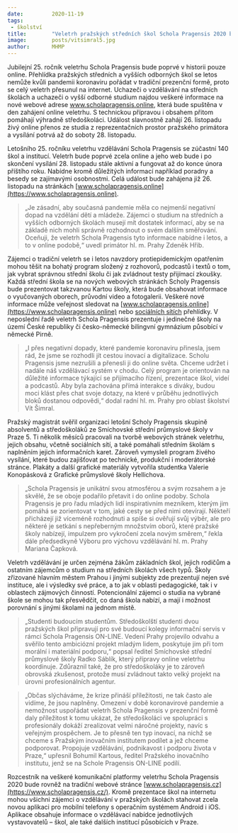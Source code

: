```yaml
---
date:         2020-11-19
tags:         
 - školství
title:        "Veletrh pražských středních škol Schola Pragensis 2020 bude poprvé online a v režii středoškoláků"
image: 	      posts/vitsimral5.jpg
author:       MHMP
---
```


Jubilejní 25. ročník veletrhu Schola Pragensis bude poprvé v historii pouze online. Přehlídka pražských středních a vyšších odborných škol se letos nemůže kvůli pandemii koronaviru pořádat v tradiční prezenční formě, proto se celý veletrh přesunul na internet. Uchazeči o vzdělávání na středních školách a uchazeči o vyšší odborné studium najdou veškeré informace na nové webové adrese www.scholapragensis.online, která bude spuštěna v den zahájení online veletrhu. S technickou přípravou i obsahem přitom pomáhají výhradně středoškoláci. Událost slavnostně zahájí 26. listopadu živý online přenos ze studia z reprezentačních prostor pražského primátora a vysílání potrvá až do soboty 28. listopadu.

Letošního 25. ročníku veletrhu vzdělávání Schola Pragensis se zúčastní 140 škol a institucí. Veletrh bude poprvé zcela online a jeho web bude i po skončení vysílání 28. listopadu stále aktivní a fungovat až do konce února příštího roku. Nabídne kromě důležitých informací například poradny a besedy se zajímavými osobnostmi. Celá událost bude zahájena již 26. listopadu na stránkách [www.scholapragensis.online](https://www.scholapragensis.online).

> „Je zásadní, aby současná pandemie měla co nejmenší negativní dopad na vzdělání dětí a mládeže. Zájemci o studium na středních a vyšších odborných školách musejí mít dostatek informací, aby se na základě nich mohli správně rozhodnout o svém dalším směřování. Oceňuji, že veletrh Schola Pragensis tyto informace nabídne i letos, a to v online podobě,“ uvedl primátor hl. m. Prahy Zdeněk Hřib.

Zájemci o tradiční veletrh se i letos navzdory protiepidemickým opatřením mohou těšit na bohatý program složený z rozhovorů, podcastů i textů o tom, jak vybrat správnou střední školu či jak zvládnout testy přijímací zkoušky. Každá střední škola se na nových webových stránkách Scholy Pragensis bude prezentovat takzvanou Kartou školy, která bude obsahovat informace o vyučovaných oborech, průvodní video a fotogalerii. Veškeré nové informace může veřejnost sledovat na [www.scholapragensis.online](https://www.scholapragensis.online) nebo [sociálních sítích](https://www.facebook.com/scholapragensis) přehlídky. V neposlední řadě veletrh Schola Pragensis prezentuje i jedinečné školy na území České republiky či česko-německé bilingvní gymnázium působící v německé Pirně.

> „I přes negativní dopady, které pandemie koronaviru přinesla, jsem rád, že jsme se rozhodli jít cestou inovací a digitalizace. Scholu Pragensis jsme nezrušili a přenesli ji do online světa. Chceme udržet i nadále náš vzdělávací systém v chodu. Celý program je orientován na důležité informace týkající se přijímacího řízení, prezentace škol, videí a podcastů. Aby byla zachována přímá interakce s diváky, budou moci klást přes chat svoje dotazy, na které v průběhu jednotlivých bloků dostanou odpovědi,“ dodal radní hl. m. Prahy pro oblast školství Vít Šimral.

Pražský magistrát svěřil organizaci letošní Scholy Pragensis skupině absolventů a středoškoláků ze Smíchovské střední průmyslové školy v Praze 5. Ti několik měsíců pracovali na tvorbě webových stránek veletrhu, jejich obsahu, včetně sociálních sítí, a také pomáhali středním školám s naplněním jejich informačních karet. Zároveň vymysleli program živého vysílání, které budou zajišťovat po technické, produkční i moderátorské stránce. Plakáty a další grafické materiály vytvořila studentka Valerie Konopásková z Grafické průmyslové školy Hellichova.

> „Schola Pragensis je unikátní svou atmosférou a svým rozsahem a je skvělé, že se oboje podařilo přetavit i do online podoby. Schola Pragensis je pro řadu mladých lidí inspirativním mezníkem, kterým jim pomáhá se zorientovat v tom, jaké cesty se před nimi otevírají. Někteří přicházejí již víceméně rozhodnuti a spíše si ověřují svůj výběr, ale pro některé je setkání s nepřeberným množstvím oborů, které pražské školy nabízejí, impulzem pro vykročení zcela novým směrem,“ řekla dále předsedkyně Výboru pro výchovu vzdělávání hl. m. Prahy Mariana Čapková.

Veletrh vzdělávání je určen zejména žákům základních škol, jejich rodičům a ostatním zájemcům o studium na středních školách všech typů. Školy zřizované hlavním městem Prahou i jinými subjekty zde prezentují nejen své instituce, ale i výsledky své práce, a to jak v oblasti pedagogické, tak i v oblastech zájmových činností. Potencionální zájemci o studia na vybrané škole se mohou tak přesvědčit, co daná škola nabízí, a mají i možnost porovnání s jinými školami na jednom místě.

> „Studenti budoucím studentům. Středoškolští studenti dvou pražských škol připravují pro své budoucí kolegy informační servis v rámci Schola Pragensis ON-LINE. Vedení Prahy projevilo odvahu a svěřilo tento ambiciózní projekt mladým lidem, poskytuje jim při tom morální i materiální podporu,“ popsal ředitel Smíchovské střední průmyslové školy Radko Sáblík, který přípravy online veletrhu koordinuje. Zdůraznil také, že pro středoškoláky je to zároveň obrovská zkušenost, protože musí zvládnout takto velký projekt na úrovni profesionálních agentur.

> „Občas slýcháváme, že krize přináší příležitosti, ne tak často ale vidíme, že jsou naplněny. Omezení v době koronavirové pandemie a nemožnost uspořádat veletrh Schola Pragensis v prezenční formě daly příležitost k tomu ukázat, že středoškoláci ve spolupráci s profesionály dokáží zrealizovat velmi náročné projekty, navíc s veřejným prospěchem. Je to přesně ten typ inovací, na nichž se chceme s Pražským inovačním institutem podílet a jež chceme podporovat. Propojuje vzdělávání, podnikavost i podporu života v Praze,“ upřesnil Bohumil Kartous, ředitel Pražského inovačního institutu, jenž se na Schole Pragensis ON-LINE podílí.

Rozcestník na veškeré komunikační platformy veletrhu Schola Pragensis 2020 bude rovněž na tradiční webové stránce [www.scholapragensis.cz](https://www.scholapragensis.cz/). Kromě prezentace škol na internetu mohou všichni zájemci o vzdělávání v pražských školách stahovat zcela novou aplikaci pro mobilní telefony s operačním systémem Android i iOS. Aplikace obsahuje informace o vzdělávací nabídce jednotlivých vystavovatelů – škol, ale také dalších institucí působících v Praze.

 
